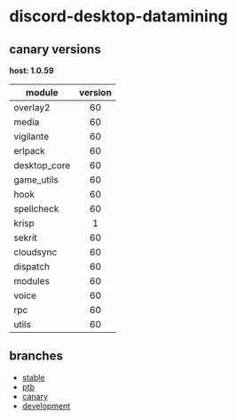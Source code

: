# discord-desktop-datamining

## canary versions

**host: 1.0.59**

| module | version |
| ------ | :-----: |
| overlay2 | 60 |
| media | 60 |
| vigilante | 60 |
| erlpack | 60 |
| desktop_core | 60 |
| game_utils | 60 |
| hook | 60 |
| spellcheck | 60 |
| krisp | 1 |
| sekrit | 60 |
| cloudsync | 60 |
| dispatch | 60 |
| modules | 60 |
| voice | 60 |
| rpc | 60 |
| utils | 60 |

## branches

- [stable](https://github.com/OpenAsar/discord-desktop-datamining/tree/stable)
- [ptb](https://github.com/OpenAsar/discord-desktop-datamining/tree/ptb)
- [canary](https://github.com/OpenAsar/discord-desktop-datamining/tree/canary)
- [development](https://github.com/OpenAsar/discord-desktop-datamining/tree/development)